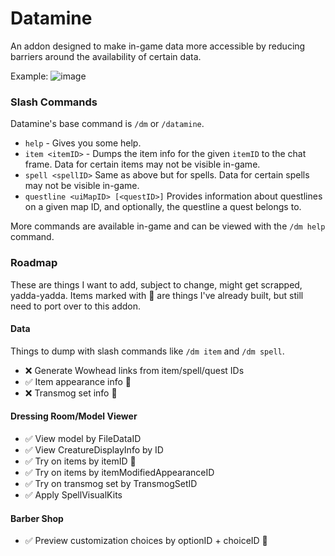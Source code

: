 # Datamine

An addon designed to make in-game data more accessible by reducing barriers around the availability of certain data.

Example:
![image](https://github.com/Ghostopheles/Datamine/assets/10636803/0f8d6924-e516-44dc-bf86-e98be7ca9d84)

### Slash Commands

Datamine's base command is `/dm` or `/datamine`.

- `help` - Gives you some help.
- `item <itemID>` - Dumps the item info for the given `itemID` to the chat frame. Data for certain items may not be visible in-game.
- `spell <spellID>` Same as above but for spells. Data for certain spells may not be visible in-game.
- `questline <uiMapID> [<questID>]` Provides information about questlines on a given map ID, and optionally, the questline a quest belongs to.

More commands are available in-game and can be viewed with the `/dm help` command.

### Roadmap

These are things I want to add, subject to change, might get scrapped, yadda-yadda. Items marked with 🤠 are things I've already built, but still need to port over to this addon.

#### Data

Things to dump with slash commands like `/dm item` and `/dm spell`.

- ❌ Generate Wowhead links from item/spell/quest IDs
- ✅ Item appearance info 🤠
- ❌ Transmog set info 🤠

#### Dressing Room/Model Viewer

- ✅ View model by FileDataID
- ✅ View CreatureDisplayInfo by ID
- ✅ Try on items by itemID 🤠
- ✅ Try on items by itemModifiedAppearanceID
- ✅ Try on transmog set by TransmogSetID
- ✅ Apply SpellVisualKits

#### Barber Shop

- ✅ Preview customization choices by optionID + choiceID 🤠
